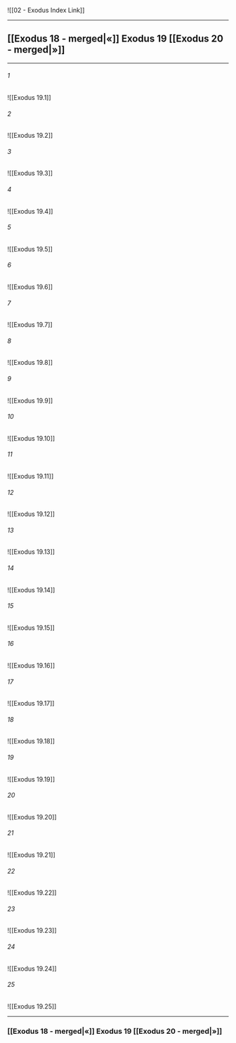 ![[02 - Exodus Index Link]]

---
##  [[Exodus 18 - merged|«]] Exodus 19 [[Exodus 20 - merged|»]]

---

###### 1
![[Exodus 19.1]] 

###### 2
![[Exodus 19.2]] 

###### 3
![[Exodus 19.3]] 

###### 4
![[Exodus 19.4]]

###### 5 
![[Exodus 19.5]] 

###### 6
![[Exodus 19.6]] 

###### 7
![[Exodus 19.7]] 

###### 8
![[Exodus 19.8]] 

###### 9
![[Exodus 19.9]] 

###### 10
![[Exodus 19.10]] 

###### 11
![[Exodus 19.11]] 

###### 12
![[Exodus 19.12]]

###### 13
![[Exodus 19.13]] 

###### 14
![[Exodus 19.14]] 

###### 15
![[Exodus 19.15]]

###### 16
![[Exodus 19.16]] 

###### 17
![[Exodus 19.17]]

###### 18
![[Exodus 19.18]] 

###### 19
![[Exodus 19.19]] 

###### 20
![[Exodus 19.20]]

###### 21
![[Exodus 19.21]] 

###### 22
![[Exodus 19.22]] 

###### 23
![[Exodus 19.23]]

###### 24
![[Exodus 19.24]] 

###### 25
![[Exodus 19.25]]


---
###  [[Exodus 18 - merged|«]] Exodus 19 [[Exodus 20 - merged|»]]